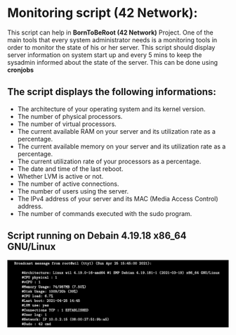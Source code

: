 # Monitoring script (42 Network):
This script can help in **BornToBeRoot (42 Network)** Project. One of the main tools that every system administrator needs is a monitoring tools in order to monitor the state of his or her server. This script should display server information on system start up and every 5 mins to keep the sysadmin informed about the state of the server. This can be done using **cronjobs**

## The script displays the following informations:

- The architecture of your operating system and its kernel version.
- The number of physical processors.
- The number of virtual processors.
- The current available RAM on your server and its utilization rate as a percentage.
- The current available memory on your server and its utilization rate as a percentage.
- The current utilization rate of your processors as a percentage.
- The date and time of the last reboot.
- Whether LVM is active or not.
- The number of active connections.
- The number of users using the server.
- The IPv4 address of your server and its MAC (Media Access Control) address.
- The number of commands executed with the sudo program.

## Script running on Debain 4.19.18 x86_64 GNU/Linux
![Monitoring Script Demo](https://github.com/Ochoumoul/monitoring_script/blob/master/media/monitor.png?raw=true)
